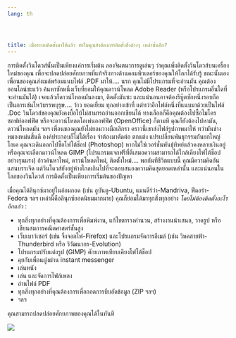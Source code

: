 ```yaml
---
lang: th




title: เมื่อระบบติดตั้งมาให้แล้ว ทำไมคุณยังต้องการติดตั้งสิ่งต่างๆ เหล่านั้นอีก?
---
```


การติดตั้งวินโดวส์นั้นเป็นเพียงแค่การเริ่มต้น ลองจินตนาการดูเล่นๆ ว่าคุณเพิ่งติดตั้งวินโดวส์บนเครื่องใหม่ของคุณ เพื่อจะปลดปล่อยศักยภาพที่แท้จริงทางด้านคอมพิวเตอร์ของคุณให้โลกได้รับรู้ ขณะนั้นเองเพื่อนของคุณส่งเมล์พร้อมแนบไฟล์ .PDF มาให้.... นรก คุณไม่มีโปรแกรมที่จะอ่านมัน คุณต้องออนไลน์ซะแว้ว ค้นหาซักหนึ่งเว็บที่ยอมให้คุณดาวน์โหลด Adobe Reader (หรือโปรแกรมอื่นใดที่จะอ่านมันได้) เจอแล้วก็ดาวน์โหลดมันลงมา, ติดตั้งมันซะ และแน่นอนอาจต้องรีบู๊ตซักหนึ่งรอบถือเป็นการเซ่นไหว้บรรพบุรุษ.... ว้าว ยอดเยี่ยม ทุกอย่างเข้าที่ แต่ทว่าอีกไฟล์หนึ่งที่แนบมาด้วยเป็นไฟล์ .Doc วินโดวส์ของคุณยังคงบื้อใบ้ไม่สามารถอ่านออกเขียนได้ ทางเลือกก็คือคุณต้องไปซื้อไมโครซอฟท์ออฟฟิศ หรือจะดาวน์โหลดโอเพ่นออฟฟิศ (OpenOffice) ก็ตามที คุณก็ยังต้องไปหามัน, ดาวน์โหลดมัน ฯลฯ เพื่อนของคุณยังไม่ยอมวางมือเลิกรา คราวนี้เขาส่งไฟล์รูปภาพมาให้ ทว่ามันช่างหมองหม่นสิ้นดี องค์ประกอบก็ไม่ได้เรื่อง จำต้องมาตัดต่อ ตกแต่ง แปรเปลี่ยนพันธุกรรมกันยกใหญ่ โอเค คุณจะเดินออกไปซื้อโฟโต้ช็อป (Photoshop) หากไม่ใช่เวอร์ชั่นพันธุ์ทิพย์แล้วคงหลายเงินอยู่ หรือคุณจะเลือกดาวน์โหลด GIMP (โปรแกรมแจกฟรีที่ตีเสมอความสามารถได้ใกล้เคียงโฟโต้ช็อปอย่างรุนแรง) อ้าวค้นหาใหม่, ดาวน์โหลดใหม่, ติดตั้งใหม่.... พอกันทีชีวิตแบบนี้ คุณมีความคิดอันแสนบรรเจิด แต่วินโดวส์ยังอยู่ห่างไกลเกินไปที่จะตอบสนองความคิดสุดยอดเหล่านั้น และแน่นอนในโลกของวินโดวส์ การติดตั้งเป็นเพียงการเริ่มต้นของปัญหา

เมื่อคุณได้ลินุกซ์มาอยู่ในอ้อมกอด (เช่น อูบันตู-Ubuntu, แมนดีร์ว่า-Mandriva, ฟีดอร่า-Fedora ฯลฯ เหล่านี้คือลินุกซ์ยอดนิยมมากมาย) คุณก็ย่อมได้มาทุกสิ่งทุกอย่าง <i>โดยไม่ต้องติดตั้งอะไรอีกแล้ว</i> :

<ul>

<li>ทุกสิ่งทุกอย่างที่คุณต้องการเพื่อพิมพ์งาน, แก้ไขตารางคำนวน, สร้างงานนำเสนอ, วาดรูป หรือเขียนสมการคณิตศาสตร์ชั้นสูง</li>

<li>เว็บเบาว์เซอร์ (เช่น จิ้งจอกไฟ-Firefox) และโปรแกรมจัดการอีเมล์ (เช่น วิหคสายฟ้า-Thunderbird หรือ วิวัฒนากร-Evolution)</li>
<li>โปรแกรมปรับแต่งรูป (GIMP) ศักยภาพเทียบเคียงโฟโต้ช็อป</li>
<li>คุยกับเพื่อนฝูงผ่าน instant messenger</li>
<li>เล่นหนัง</li>
<li>เล่น และจัดการไฟล์เพลง</li>
<li>อ่านไฟล์ PDF</li>
<li>ทุกสิ่งทุกอย่างที่คุณต้องการเพื่อถอดการบีบอัดข้อมูล (ZIP ฯลฯ)</li>
<li>ฯลฯ</li>
</ul>

คุณสามารถปลดปล่อยศักยภาพของคุณได้ในทันที

<img src="Images/app_menu.png" />




